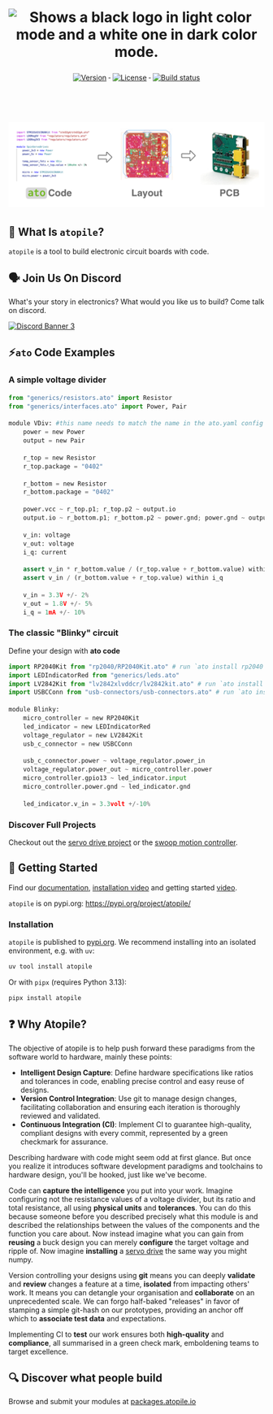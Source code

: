 <h1 align="center">
    <picture>
    <source media="(prefers-color-scheme: dark)" srcset="https://github.com/atopile/atopile/assets/9785003/00f19584-18a2-4b5f-9ce4-1248798974dd">
    <source media="(prefers-color-scheme: light)" src="https://github.com/atopile/atopile/assets/9785003/d38941c1-d7c1-42e6-9b94-a62a0996bc19">
    <img alt="Shows a black logo in light color mode and a white one in dark color mode." src="https://github.com/atopile/atopile/assets/9785003/d38941c1-d7c1-42e6-9b94-a62a0996bc19">
    </picture>
</h1>

<div align="center">
    <a href="#">
        <img src="https://img.shields.io/pypi/v/atopile.svg" alt="Version" style="vertical-align:top; margin:6px 4px">
    </a>
    <a href="#">
        <img src="https://img.shields.io/github/license/atopile/atopile.svg" alt="License" style="vertical-align:top; margin:6px 4px">
    </a>
    <a href="#">
        <img src="https://github.com/atopile/atopile/actions/workflows/ci.yml/badge.svg" alt="Build status" style="vertical-align:top; margin:6px 4px">
    </a>
</div>
<h1 align="center">
    <br>
        <img src="docs/assets/images/code-layout-pcb.png" alt="Logo atopile" title="Logo atopile" />
    <br>
</h1>

## 📖 What Is `atopile`?
`atopile` is a tool to build electronic circuit boards with code.

## 🗣️ Join Us On Discord
What's your story in electronics? What would you like us to build? Come talk on discord.

[![Discord Banner 3](https://discordapp.com/api/guilds/1022538123915300865/widget.png?style=banner2)](https://discord.gg/nr5V3QRUd3)

## ⚡️`ato` Code Examples

### A simple voltage divider
```python
from "generics/resistors.ato" import Resistor
from "generics/interfaces.ato" import Power, Pair

module VDiv: #this name needs to match the name in the ato.yaml config file
    power = new Power
    output = new Pair

    r_top = new Resistor
    r_top.package = "0402"

    r_bottom = new Resistor
    r_bottom.package = "0402"

    power.vcc ~ r_top.p1; r_top.p2 ~ output.io
    output.io ~ r_bottom.p1; r_bottom.p2 ~ power.gnd; power.gnd ~ output.gnd

    v_in: voltage
    v_out: voltage
    i_q: current

    assert v_in * r_bottom.value / (r_top.value + r_bottom.value) within v_out
    assert v_in / (r_bottom.value + r_top.value) within i_q

    v_in = 3.3V +/- 2%
    v_out = 1.8V +/- 5%
    i_q = 1mA +/- 10%
```

### The classic "Blinky" circuit

Define your design with **ato code**
```python
import RP2040Kit from "rp2040/RP2040Kit.ato" # run `ato install rp2040` to install
import LEDIndicatorRed from "generics/leds.ato"
import LV2842Kit from "lv2842xlvddcr/lv2842kit.ato" # run `ato install lv2842xlvddcr` to install
import USBCConn from "usb-connectors/usb-connectors.ato" # run `ato install usb-connectors` to install

module Blinky:
    micro_controller = new RP2040Kit
    led_indicator = new LEDIndicatorRed
    voltage_regulator = new LV2842Kit
    usb_c_connector = new USBCConn

    usb_c_connector.power ~ voltage_regulator.power_in
    voltage_regulator.power_out ~ micro_controller.power
    micro_controller.gpio13 ~ led_indicator.input
    micro_controller.power.gnd ~ led_indicator.gnd

    led_indicator.v_in = 3.3volt +/-10%
```

### Discover Full Projects

Checkout out the [servo drive project](https://github.com/atopile/spin-servo-drive) or the [swoop motion controller](https://github.com/atopile/swoop).

## 🔨 Getting Started

Find our [documentation](https://atopile.io/), [installation video](https://www.youtube.com/watch?v=XqFhFs-FhQ0) and getting started [video](https://www.youtube.com/watch?v=7aeZLlA_VYA).

`atopile` is on pypi.org: https://pypi.org/project/atopile/

### Installation

`atopile` is published to [pypi.org](https://pypi.org/project/atopile/). We recommend installing into an isolated environment, e.g. with `uv`:

```sh
uv tool install atopile
```

Or with `pipx` (requires Python 3.13):
```sh
pipx install atopile
```

## ❓ Why Atopile?

The objective of atopile is to help push forward these paradigms from the software world to hardware, mainly these points:

* **Intelligent Design Capture**: Define hardware specifications like ratios and tolerances in code, enabling precise control and easy reuse of designs.
* **Version Control Integration**: Use git to manage design changes, facilitating collaboration and ensuring each iteration is thoroughly reviewed and validated.
* **Continuous Integration (CI)**: Implement CI to guarantee high-quality, compliant designs with every commit, represented by a green checkmark for assurance.

Describing hardware with code might seem odd at first glance. But once you realize it introduces software development paradigms and toolchains to hardware design, you'll be hooked, just like we've become.

Code can **capture the intelligence** you put into your work. Imagine configuring not the resistance values of a voltage divider, but its ratio and total resistance, all using **physical units** and **tolerances**. You can do this because someone before you described precisely what this module is and described the relationships between the values of the components and the function you care about. Now instead imagine what you can gain from **reusing** a buck design you can merely **configure** the target voltage and ripple of. Now imagine **installing** a [servo drive](https://github.com/atopile/spin-servo-drive) the same way you might numpy.

Version controlling your designs using **git** means you can deeply **validate** and **review** changes a feature at a time, **isolated** from impacting others' work. It means you can detangle your organisation and **collaborate** on an unprecedented scale. We can forgo half-baked "releases" in favor of stamping a simple git-hash on our prototypes, providing an anchor off which to **associate test data** and expectations.

Implementing CI to **test** our work ensures both **high-quality** and **compliance**, all summarised in a green check mark, emboldening teams to target excellence.

## 🔍 Discover what people build

Browse and submit your modules at [packages.atopile.io](https://packages.atopile.io)


<!-- test -->